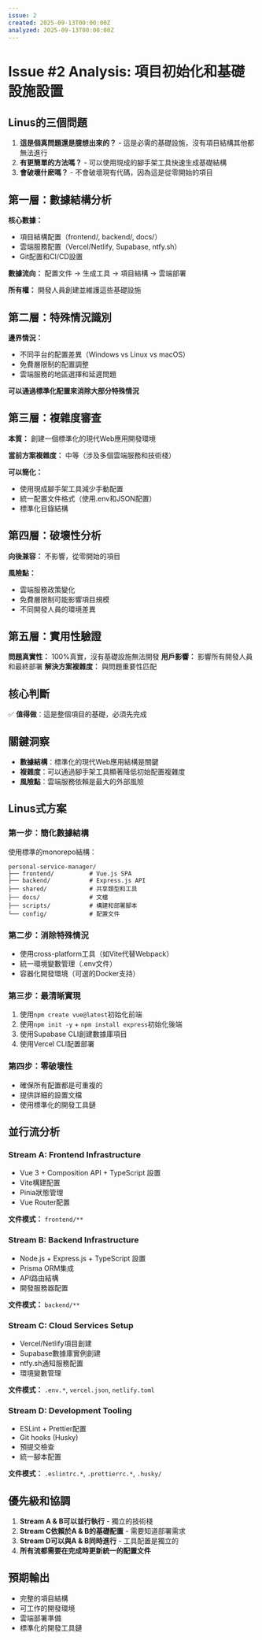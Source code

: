 ```yaml
---
issue: 2
created: 2025-09-13T00:00:00Z
analyzed: 2025-09-13T00:00:00Z
---
```


# Issue #2 Analysis: 項目初始化和基礎設施設置

## Linus的三個問題
1. **這是個真問題還是臆想出來的？** - 這是必需的基礎設施，沒有項目結構其他都無法進行
2. **有更簡單的方法嗎？** - 可以使用現成的腳手架工具快速生成基礎結構
3. **會破壞什麽嗎？** - 不會破壞現有代碼，因為這是從零開始的項目

## 第一層：數據結構分析
**核心數據：**
- 項目結構配置（frontend/, backend/, docs/）
- 雲端服務配置（Vercel/Netlify, Supabase, ntfy.sh）
- Git配置和CI/CD設置

**數據流向：** 配置文件 -> 生成工具 -> 項目結構 -> 雲端部署

**所有權：** 開發人員創建並維護這些基礎設施

## 第二層：特殊情況識別
**邊界情況：**
- 不同平台的配置差異（Windows vs Linux vs macOS）
- 免費層限制的配置調整
- 雲端服務的地區選擇和延遲問題

**可以通過標準化配置來消除大部分特殊情況**

## 第三層：複雜度審查
**本質：** 創建一個標準化的現代Web應用開發環境

**當前方案複雜度：** 中等（涉及多個雲端服務和技術棧）

**可以簡化：**
- 使用現成腳手架工具減少手動配置
- 統一配置文件格式（使用.env和JSON配置）
- 標準化目錄結構

## 第四層：破壞性分析
**向後兼容：** 不影響，從零開始的項目

**風險點：**
- 雲端服務政策變化
- 免費層限制可能影響項目規模
- 不同開發人員的環境差異

## 第五層：實用性驗證
**問題真實性：** 100%真實，沒有基礎設施無法開發
**用戶影響：** 影響所有開發人員和最終部署
**解決方案複雜度：** 與問題重要性匹配

## 核心判斷
✅ **值得做**：這是整個項目的基礎，必須先完成

## 關鍵洞察
- **數據結構**：標準化的現代Web應用結構是關鍵
- **複雜度**：可以通過腳手架工具顯著降低初始配置複雜度
- **風險點**：雲端服務依賴是最大的外部風險

## Linus式方案

### 第一步：簡化數據結構
使用標準的monorepo結構：
```
personal-service-manager/
├── frontend/          # Vue.js SPA
├── backend/           # Express.js API
├── shared/            # 共享類型和工具
├── docs/              # 文檔
├── scripts/           # 構建和部署腳本
└── config/            # 配置文件
```

### 第二步：消除特殊情況
- 使用cross-platform工具（如Vite代替Webpack）
- 統一環境變數管理（.env文件）
- 容器化開發環境（可選的Docker支持）

### 第三步：最清晰實現
1. 使用`npm create vue@latest`初始化前端
2. 使用`npm init -y` + `npm install express`初始化後端
3. 使用Supabase CLI創建數據庫項目
4. 使用Vercel CLI配置部署

### 第四步：零破壞性
- 確保所有配置都是可重複的
- 提供詳細的設置文檔
- 使用標準化的開發工具鏈

## 並行流分析

### Stream A: Frontend Infrastructure
- Vue 3 + Composition API + TypeScript 設置
- Vite構建配置
- Pinia狀態管理
- Vue Router配置

**文件模式：** `frontend/**`

### Stream B: Backend Infrastructure  
- Node.js + Express.js + TypeScript 設置
- Prisma ORM集成
- API路由結構
- 開發服務器配置

**文件模式：** `backend/**`

### Stream C: Cloud Services Setup
- Vercel/Netlify項目創建
- Supabase數據庫實例創建
- ntfy.sh通知服務配置
- 環境變數管理

**文件模式：** `.env.*`, `vercel.json`, `netlify.toml`

### Stream D: Development Tooling
- ESLint + Prettier配置
- Git hooks (Husky)
- 預提交檢查
- 統一腳本配置

**文件模式：** `.eslintrc.*`, `.prettierrc.*`, `.husky/`

## 優先級和協調
1. **Stream A & B可以並行執行** - 獨立的技術棧
2. **Stream C依賴於A & B的基礎配置** - 需要知道部署需求
3. **Stream D可以與A & B同時進行** - 工具配置是獨立的
4. **所有流都需要在完成時更新統一的配置文件**

## 預期輸出
- 完整的項目結構
- 可工作的開發環境
- 雲端部署準備
- 標準化的開發工具鏈